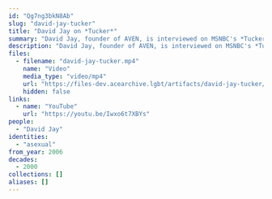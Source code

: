```yaml
---
id: "Qg7ng3bkN8Ab"
slug: "david-jay-tucker"
title: "David Jay on *Tucker*"
summary: "David Jay, founder of AVEN, is interviewed on MSNBC's *Tucker*"
description: "David Jay, founder of AVEN, is interviewed on MSNBC's *Tucker* (CW: acephobia)"
files:
  - filename: "david-jay-tucker.mp4"
    name: "Video"
    media_type: "video/mp4"
    url: "https://files-dev.acearchive.lgbt/artifacts/david-jay-tucker/david-jay-tucker.mp4"
    hidden: false
links:
  - name: "YouTube"
    url: "https://youtu.be/Iwxo6t7XBYs"
people:
  - "David Jay"
identities:
  - "asexual"
from_year: 2006
decades:
  - 2000
collections: []
aliases: []
---
```

